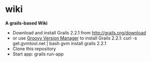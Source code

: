 wiki
====

**A grails-based Wiki**

* Download and install Grails 2.2.1 from http://grails.org/download
* or use [Groovy Version Manager](https://github.com/gvmtool/gvm) to install Grails 2.2.1:
        curl -s get.gvmtool.net | bash
        gvm install grails 2.2.1
* Clone this repository
* Start app:
        grails run-app
